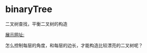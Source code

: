 # binaryTree
二叉树查找，平衡二叉树的构造

[展示网址:](https://xiaojiezhou2017.github.io/binaryTree/)

怎么控制每层的角度，和每层的边长，才能构造比较漂亮的二叉树呢？
